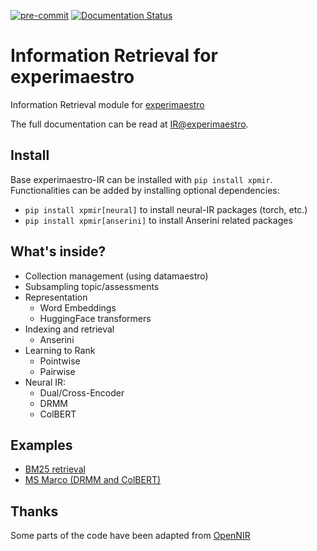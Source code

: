 [![pre-commit](https://img.shields.io/badge/pre--commit-enabled-brightgreen?logo=pre-commit&logoColor=white)](https://github.com/pre-commit/pre-commit)
[![Documentation Status](https://readthedocs.org/projects/experimaestro-ir/badge/?version=latest)](https://experimaestro-ir.readthedocs.io/en/latest/?badge=latest)

# Information Retrieval for experimaestro

Information Retrieval module for [experimaestro](https://experimaestro.github.io/experimaestro-python/)

The full documentation can be read at [IR@experimaestro](https://experimaestro-ir.readthedocs.io/).

## Install

Base experimaestro-IR can be installed with `pip install xpmir`.
Functionalities can be added by installing optional dependencies:

- `pip install xpmir[neural]` to install neural-IR packages (torch, etc.)
- `pip install xpmir[anserini]` to install Anserini related packages

## What's inside?

- Collection management (using datamaestro)
- Subsampling topic/assessments
- Representation
    - Word Embeddings
    - HuggingFace transformers
- Indexing and retrieval
    - Anserini
- Learning to Rank
    - Pointwise
    - Pairwise
- Neural IR:
    - Dual/Cross-Encoder
    - DRMM
    - ColBERT

## Examples

- [BM25 retrieval](./examples/bm25.py)
- [MS Marco (DRMM and ColBERT)](./examples/msmarco.py)

## Thanks

Some parts of the code have been adapted from [OpenNIR](https://github.com/Georgetown-IR-Lab/OpenNIR)
